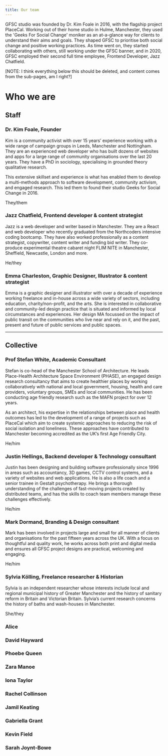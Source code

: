 ```yaml
---
title: Our team
---
```


GFSC studio was founded by Dr. Kim Foale in 2016, with the flagship project PlaceCal. Working out of their home studio in Hulme, Manchester, they used the 'Geeks For Social Change' moniker as an at-a-glance way for clients to understand their aims and goals. They shaped GFSC to prioritise both social change and positive working practices. As time went on, they started collaborating with others, still working under the GFSC banner, and in 2020, GFSC employed their second full time employee, Frontend Developer, Jazz Chatfield.

[NOTE: I think everything below this should be deleted, and content comes from the sub-pages, am I right?]

# Who we are

## Staff

### Dr. Kim Foale, Founder

Kim is a community activist with over 15 years’ experience working with a wide range of campaign groups in Leeds, Manchester and Nottingham. They are an experienced web developer who has built dozens of websites and apps for a large range of community organisations over the last 20 years. They have a PhD in sociology, specialising in grounded theory qualitative research.

This extensive skillset and experience is what has enabled them to develop a multi-methods approach to software development, community activism, and engaged research. This led them to found their studio Geeks for Social Change in 2016.

They/them

### Jazz Chatfield, Frontend developer & content strategist

Jazz is a web developer and writer based in Manchester. They are a React and web developer who recently graduated from the Northcoders intensive coding bootcamp. They have also worked professionally as a content strategist, copywriter, content writer and funding bid writer. They co-produce experimental theatre cabaret night FLIM NITE in Manchester, Sheffield, Newcastle, London and more.

He/they

### Emma Charleston, Graphic Designer, Illustrator & content strategist

Emma is a graphic designer and illustrator with over a decade of experience working freelance and in-house across a wide variety of sectors, including education, charity/non-profit, and the arts. She is interested in collaborative and community-led design practice that is situated and informed by local circumstances and experiences. Her design MA focussed on the impact of public transit on the communities who live near and rely on it, and the past, present and future of public services and public spaces.

---

## Collective

### Prof Stefan White, Academic Consultant

Stefan is co-head of the Manchester School of Architecture. He leads Place-Health Architecture Space Environment (PHASE), an engaged design research consultancy that aims to create healthier places by working collaboratively with national and local government, housing, health and care providers, voluntary groups, SMEs and local communities. He has been conducting age friendly research such as the MAFN project for over 12 years.

As an architect, his expertise in the relationships between place and health outcomes has led to the development of a range of projects such as PlaceCal which aim to create systemic approaches to reducing the risk of social isolation and loneliness. These approaches have contributed to Manchester becoming accredited as the UK’s first Age Friendly City.

He/him

### Justin Hellings, Backend developer & Technology consultant

Justin has been designing and building software professionally since 1996 in areas such as accountancy, 3D games, CCTV control systems, and a variety of websites and web applications. He is also a life coach and a senior trainee in Gestalt psychotherapy. He brings a thorough understanding of the challenges of fast-moving projects created by distributed teams, and has the skills to coach team members manage these challenges effectively.

He/him

### Mark Dormand, Branding & Design consultant

Mark has been involved in projects large and small for all manner of clients and organisations for the past fifteen years across the UK. With a focus on thoughtful and quality work, he works across both print and digital media and ensures all GFSC project designs are practical, welcoming and engaging.

He/him

### Sylvia Kölling, Freelance researcher & Historian

Sylvia is an independent researcher whose interests include local and regional municipal history of Greater Manchester and the history of sanitary reform in Britain and Victorian Britain. Sylvia’s current research concerns the history of baths and wash-houses in Manchester.

She/they

### Alice

### David Hayward

### Phoebe Queen

### Zara Manoe

### Iona Taylor

### Rachel Collinson

### Jamil Keating

### Gabriella Grant

### Kevin Field

### Sarah Joynt-Bowe
